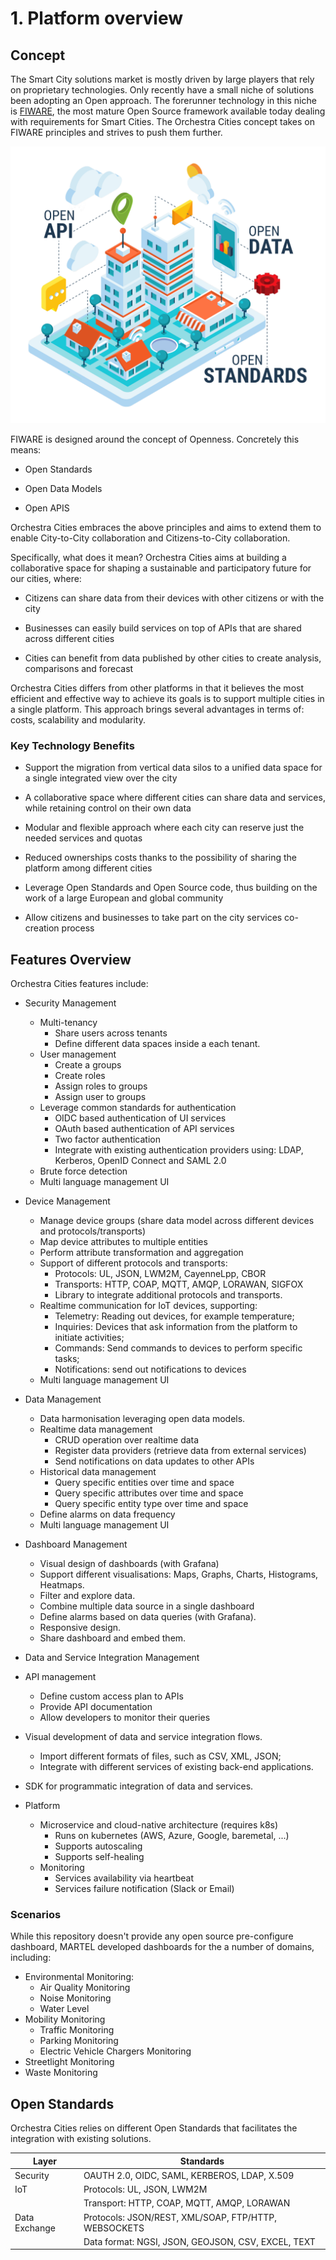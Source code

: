 # 1. Platform overview

## Concept

The Smart City solutions market is mostly driven by large players that
rely on proprietary technologies. Only recently have a small niche of
solutions been adopting an Open approach. The forerunner technology in
this niche is [FIWARE](https://www.fiware.org), the most mature Open
Source framework available today dealing with requirements for Smart Cities.
The Orchestra Cities concept takes on FIWARE principles and strives to push
them further.

![Openness as Orchestra Cities key pillar](rsrc/overview/OC_isometric_open.png "Openness as key pillar")

FIWARE is designed around the concept of Openness. Concretely this
means:

-   Open Standards

-   Open Data Models

-   Open APIS

Orchestra Cities embraces the above principles and aims to extend them
to enable City-to-City collaboration and Citizens-to-City collaboration.

Specifically, what does it mean? Orchestra Cities aims at building a
collaborative space for shaping a sustainable and participatory future
for our cities, where:

-   Citizens can share data from their devices with other citizens or
    with the city

-   Businesses can easily build services on top of APIs that are shared
    across different cities

-   Cities can benefit from data published by other cities to create
    analysis, comparisons and forecast

Orchestra Cities differs from other platforms in that it believes the
most efficient and effective way to achieve its goals is to support
multiple cities in a single platform. This approach brings several
advantages in terms of: costs, scalability and modularity.

### Key Technology Benefits

-   Support the migration from vertical data silos to a unified data
    space for a single integrated view over the city

-   A collaborative space where different cities can share data and
    services, while retaining control on their own data

-   Modular and flexible approach where each city can reserve just the
    needed services and quotas

-   Reduced ownerships costs thanks to the possibility of sharing the
    platform among different cities

-   Leverage Open Standards and Open Source code, thus building on the
    work of a large European and global community

-   Allow citizens and businesses to take part on the city services
    co-creation process

## Features Overview

Orchestra Cities features include:

*   Security Management
    * Multi-tenancy
        * Share users across tenants
        * Define different data spaces inside a each tenant.
    * User management 
        * Create a groups
        * Create roles
        * Assign roles to groups
        * Assign user to groups
    * Leverage common standards for authentication
        * OIDC based authentication of UI services
        * OAuth based authentication of API services
        * Two factor authentication
        * Integrate with existing authentication
          providers using: LDAP, Kerberos, OpenID Connect and SAML 2.0
    * Brute force detection
    * Multi language management UI

*   Device Management
    * Manage device groups (share data model across different
      devices and protocols/transports)
    * Map device attributes to multiple entities
    * Perform attribute transformation and aggregation
    * Support of different protocols and transports:
        * Protocols:  UL, JSON, LWM2M, CayenneLpp, CBOR
        * Transports: HTTP, COAP, MQTT, AMQP, LORAWAN, SIGFOX
        * Library to integrate additional protocols and transports.
    * Realtime communication for IoT devices, supporting: 
        * Telemetry: Reading out devices, for example temperature;
        * Inquiries: Devices that ask information from the platform to initiate activities;
        * Commands: Send commands to devices to perform specific tasks;
        * Notifications: send out notifications to devices
    * Multi language management UI


*   Data Management
    * Data harmonisation leveraging open data models.
    * Realtime data management
      * CRUD operation over realtime data
      * Register data providers
        (retrieve data from external services)
      * Send notifications on data updates to other APIs
    * Historical data management
      * Query specific entities over time and space
      * Query specific attributes over time and space
      * Query specific entity type over time and space
    * Define alarms on data frequency
    * Multi language management UI


*   Dashboard Management
    * Visual design of dashboards (with Grafana)
    * Support different visualisations: Maps, Graphs,
      Charts, Histograms, Heatmaps.
    * Filter and explore data.
    * Combine multiple data source in a single dashboard
    * Define alarms based on data queries (with Grafana).
    * Responsive design.
    * Share dashboard and embed them.


*   Data and Service Integration Management
  * API management
    * Define custom access plan to APIs
    * Provide API documentation
    * Allow developers to monitor their queries
  * Visual development of data and service integration flows.
    * Import different formats of files, such as CSV, XML, JSON;
    * Integrate with different services of existing back-end applications.
  * SDK for programmatic integration of data and services.


*   Platform
    * Microservice and cloud-native architecture (requires k8s)
        * Runs on kubernetes (AWS, Azure, Google, baremetal, ...)
        * Supports autoscaling
        * Supports self-healing
    * Monitoring
        * Services availability via heartbeat
        * Services failure notification (Slack or Email)

### Scenarios
While this repository doesn't provide any open source pre-configure dashboard, MARTEL developed dashboards for the a number of domains, including:
* Environmental Monitoring:
    * Air Quality Monitoring
    * Noise Monitoring
    * Water Level
* Mobility Monitoring
    * Traffic Monitoring
    * Parking Monitoring
    * Electric Vehicle Chargers Monitoring
* Streetlight Monitoring
* Waste Monitoring

## Open Standards

Orchestra Cities relies on different Open Standards that facilitates the
integration with existing solutions.

| Layer        | Standards                                    |
|--------------|------------------------------------------------|
| Security     | OAUTH 2.0, OIDC, SAML, KERBEROS, LDAP, X.509 |
| IoT          | Protocols: UL, JSON, LWM2M                   |
|              | Transport: HTTP, COAP, MQTT, AMQP, LORAWAN   |
| Data Exchange| Protocols: JSON/REST, XML/SOAP, FTP/HTTP, WEBSOCKETS |
|              | Data format: NGSI, JSON, GEOJSON, CSV, EXCEL, TEXT |
